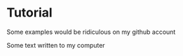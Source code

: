 # Tutorial
Some examples would be ridiculous on my github account

Some text written to my computer
